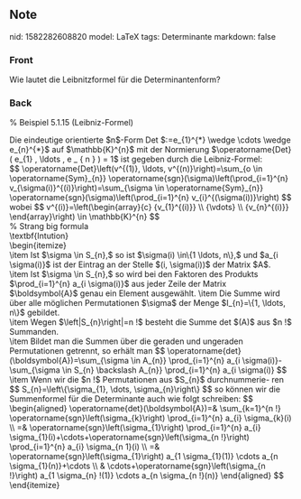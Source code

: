 ## Note
nid: 1582282608820
model: LaTeX
tags: Determinante
markdown: false

### Front
Wie lautet die Leibnitzformel für die Determinantenform?

### Back
% Beispiel 5.1.15 (Leibniz-Formel)<div>
</div><div>Die eindeutige orientierte $n$-Form Det $:=e_{1}^{*} \wedge \cdots \wedge e_{n}^{*}$ auf $\mathbb{K}^{n}$ mit der Normierung $\operatorname{Det}( e_{1} , \ldots , e _ { n } ) = 1$ ist gegeben durch die Leibniz-Formel:</div><div>$$
\operatorname{Det}\left(v^{(1)}, \ldots, v^{(n)}\right)=\sum_{o \in \operatorname{Sym}_{n}} \operatorname{sgn}(\sigma)\left(\prod_{i=1}^{n} v_{\sigma(i)}^{(i)}\right)=\sum_{\sigma \in \operatorname{Sym}_{n}} \operatorname{sgn}(\sigma)\left(\prod_{i=1}^{n} v_{i}^{(\sigma(i))}\right)
$$
wobei
$$
v^{(i)}=\left(\begin{array}{c}
{v_{1}^{(i)}} \\
{\vdots} \\
{v_{n}^{(i)}}
\end{array}\right) \in \mathbb{K}^{n}
$$</div><div>
</div><div>% Strang big formula</div><div>
</div><div>\textbf{Intution}</div><div>\begin{itemize}</div><div>\item Ist $\sigma \in S_{n},$ so ist $\sigma(i) \in\{1 \ldots, n\},$ und $a_{i \sigma(i)}$ ist der Eintrag an der Stelle $(i, \sigma(i))$ der Matrix $A$.</div><div>\item Ist $\sigma \in S_{n},$ so wird bei den Faktoren des Produkts $\prod_{i=1}^{n} a_{i \sigma(i)}$ aus jeder Zeile der Matrix $\boldsymbol{A}$ genau ein Element ausgewählt.
\item Die Summe wird über alle möglichen Permutationen $\sigma$ der Menge $I_{n}=\{1, \ldots, n\}$ gebildet. </div><div>\item Wegen $\left|S_{n}\right|=n !$ besteht die Summe det $(A)$ aus $n !$ Summanden.
</div><div>\item Bildet man die Summen über die geraden und ungeraden Permutationen getrennt, so erhält man
$$
\operatorname{det}(\boldsymbol{A})=\sum_{\sigma \in A_{n}} \prod_{i=1}^{n} a_{i \sigma(i)}-\sum_{\sigma \in S_{n} \backslash A_{n}} \prod_{i=1}^{n} a_{i \sigma(i)}
$$
\item Wenn wir die $n !$ Permutationen aus $S_{n}$ durchnummerie-
ren
$$
S_{n}=\left\{\sigma_{1}, \dots, \sigma_{n}\right\}
$$
so können wir die Summenformel für die Determinante auch wie folgt schreiben:
$$
\begin{aligned}
\operatorname{det}(\boldsymbol{A})=& \sum_{k=1}^{n !} \operatorname{sgn}\left(\sigma_{k}\right) \prod_{i=1}^{n} a_{i} \sigma_{k}(i) \\
=& \operatorname{sgn}\left(\sigma_{1}\right) \prod_{i=1}^{n} a_{i} \sigma_{1}(i)+\cdots+\operatorname{sgn}\left(\sigma_{n !}\right) \prod_{i=1}^{n} a_{i} \sigma_{n 1}(i) \\
=& \operatorname{sgn}\left(\sigma_{1}\right) a_{1 \sigma_{1}(1)} \cdots a_{n \sigma_{1}(n)}+\cdots \\
& \cdots+\operatorname{sgn}\left(\sigma_{n !}\right) a_{1 \sigma_{n} !(1)} \cdots a_{n \sigma_{n !}(n)}
\end{aligned}
$$
</div><div>
</div><div>\end{itemize}</div><div>
</div><div>
</div>
